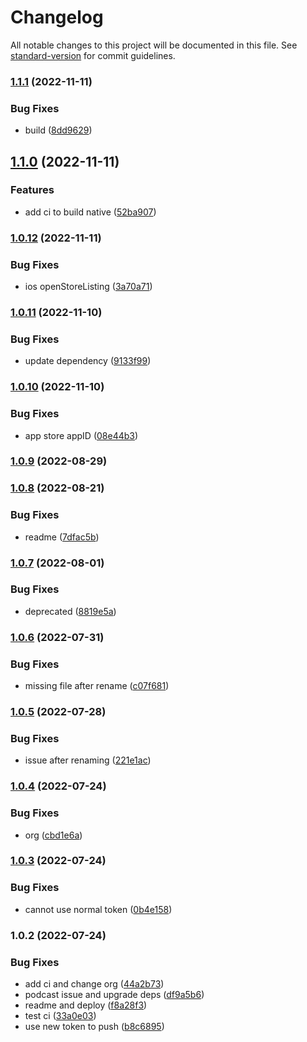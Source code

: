 # Changelog

All notable changes to this project will be documented in this file. See [standard-version](https://github.com/conventional-changelog/standard-version) for commit guidelines.

### [1.1.1](https://github.com/riderx/native-market/compare/v1.1.0...v1.1.1) (2022-11-11)


### Bug Fixes

* build ([8dd9629](https://github.com/riderx/native-market/commit/8dd962926fc81899907e5fed351ecb9455b6ae18))

## [1.1.0](https://github.com/riderx/native-market/compare/v1.0.12...v1.1.0) (2022-11-11)


### Features

* add ci to build native ([52ba907](https://github.com/riderx/native-market/commit/52ba90783767f703d1bbc8072966216f55843ecd))

### [1.0.12](https://github.com/riderx/native-market/compare/v1.0.11...v1.0.12) (2022-11-11)


### Bug Fixes

* ios openStoreListing ([3a70a71](https://github.com/riderx/native-market/commit/3a70a7149a21c2c5a727d081473b1c37bb6a5b2e))

### [1.0.11](https://github.com/riderx/native-market/compare/v1.0.10...v1.0.11) (2022-11-10)


### Bug Fixes

* update dependency ([9133f99](https://github.com/riderx/native-market/commit/9133f996996c4229117f790ba62c4322e48147f0))

### [1.0.10](https://github.com/riderx/native-market/compare/v1.0.9...v1.0.10) (2022-11-10)

### Bug Fixes

- app store appID ([08e44b3](https://github.com/riderx/native-market/commit/08e44b359b312e1c98110e13447263dbc5721fc3))

### [1.0.9](https://github.com/riderx/native-market/compare/v1.0.8...v1.0.9) (2022-08-29)

### [1.0.8](https://github.com/riderx/native-market/compare/v1.0.7...v1.0.8) (2022-08-21)

### Bug Fixes

- readme ([7dfac5b](https://github.com/riderx/native-market/commit/7dfac5b558c6373b980d3288793920bac41d9a25))

### [1.0.7](https://github.com/riderx/native-market/compare/v1.0.6...v1.0.7) (2022-08-01)

### Bug Fixes

- deprecated ([8819e5a](https://github.com/riderx/native-market/commit/8819e5a3e0e651902230b445d8f7eaf606dfa731))

### [1.0.6](https://github.com/riderx/native-market/compare/v1.0.5...v1.0.6) (2022-07-31)

### Bug Fixes

- missing file after rename ([c07f681](https://github.com/riderx/native-market/commit/c07f681ecf621563d1637658aa0b6534785c1308))

### [1.0.5](https://github.com/riderx/native-market/compare/v1.0.4...v1.0.5) (2022-07-28)

### Bug Fixes

- issue after renaming ([221e1ac](https://github.com/riderx/native-market/commit/221e1ac29d812f00eae8edae97e3eeb8158556d7))

### [1.0.4](https://github.com/riderx/native-market/compare/v1.0.3...v1.0.4) (2022-07-24)

### Bug Fixes

- org ([cbd1e6a](https://github.com/riderx/native-market/commit/cbd1e6a246b6c5cb2ec263b478d21dc6f1ee76f7))

### [1.0.3](https://github.com/riderx/native-market/compare/v1.0.2...v1.0.3) (2022-07-24)

### Bug Fixes

- cannot use normal token ([0b4e158](https://github.com/riderx/native-market/commit/0b4e1587e2498eae149b6aa2d700f1a7636234ea))

### 1.0.2 (2022-07-24)

### Bug Fixes

- add ci and change org ([44a2b73](https://github.com/riderx/native-market/commit/44a2b731998baef852ab53312f64eb74990aa1c7))
- podcast issue and upgrade deps ([df9a5b6](https://github.com/riderx/native-market/commit/df9a5b6fbca5cbc06cfe092207bcffabb85ce567))
- readme and deploy ([f8a28f3](https://github.com/riderx/native-market/commit/f8a28f35085449763f25df0b9f0001537ae25839))
- test ci ([33a0e03](https://github.com/riderx/native-market/commit/33a0e03f9d9ebebdbe8298615a8abb17c02e5bb5))
- use new token to push ([b8c6895](https://github.com/riderx/native-market/commit/b8c6895784d48f652bc7c214bbe26ae4154b2dcf))
